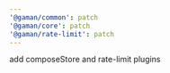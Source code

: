 ```yaml
---
'@gaman/common': patch
'@gaman/core': patch
'@gaman/rate-limit': patch
---
```


add composeStore and rate-limit plugins
